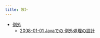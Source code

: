 ```yaml
---
title: 設計
---
```



- [例外](./例外/index.md)
    - [2008-01-01 Javaでの 例外処理の設計](./../../../../d/2008/01/01/Java_での例外処理の設計.md)




